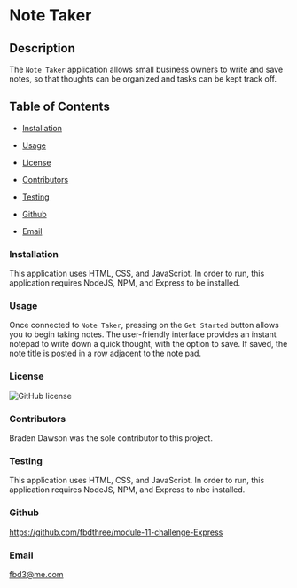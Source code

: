 # **Note Taker**

## **Description**
The `Note Taker` application allows small business owners to write and save notes, so that thoughts can be organized and tasks can be kept track off. 

## **Table of Contents**
* [Installation](#installation)

* [Usage](#usage)

* [License](#license)

* [Contributors](#contributors)

* [Testing](#testing)

* [Github](#github)

* [Email](#email)  

### **Installation**
This application uses HTML, CSS, and JavaScript. In order to run, this application requires NodeJS,  NPM, and Express to be installed.

### **Usage**
Once connected to `Note Taker`, pressing on the `Get Started` button allows you to begin taking notes.  The user-friendly interface provides an instant notepad to write down a quick thought, with the option to save.  If saved, the note title is posted in a row adjacent to the note pad.  

### **License**
![GitHub license](https://img.shields.io/badge/license-None-blue.svg)

### **Contributors**
Braden Dawson was the sole contributor to this project.

### **Testing**
This application uses HTML, CSS, and JavaScript. In order to run, this application requires NodeJS,  NPM, and Express to nbe installed.

### **Github**
https://github.com/fbdthree/module-11-challenge-Express

### **Email**
fbd3@me.com
